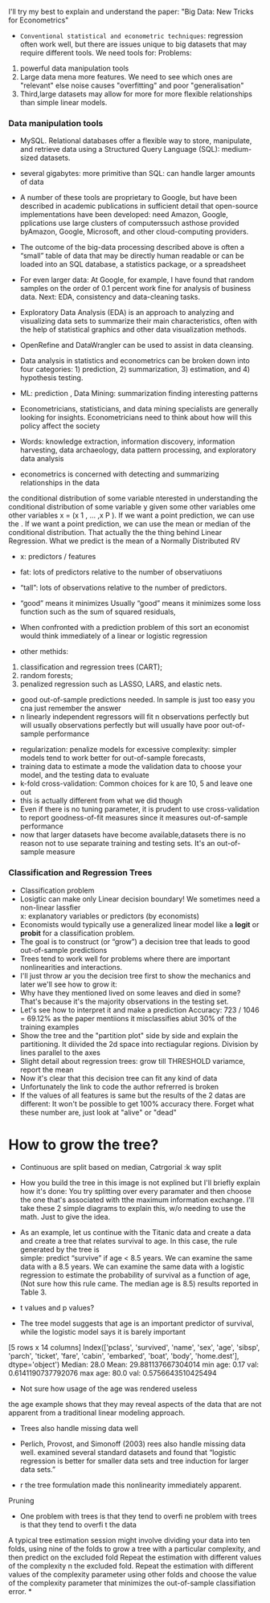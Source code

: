  
I'll try my best to explain and understand the paper: "Big Data: New Tricks for Econometrics"


* `Conventional statistical and econometric techniques`: regression often work well, but there are issues unique to big datasets that may require different tools. We need tools for:
Problems:
1) powerful data manipulation tools
2) Large data mena more features. We need to see which ones are "relevant" else noise causes "overfitting" and poor "generalisation"
3) Third,large datasets may allow for more for more flexible relationships than simple linear models. 

### Data manipulation tools
- MySQL. Relational databases offer a flexible way to store, manipulate, and retrieve
data using a Structured Query Language (SQL): medium-sized datasets.
- several gigabytes: more primitive than SQL: can handle larger amounts of data
- A number of these tools are proprietary to Google, but have been described in
academic publications in sufficient detail that open-source implementations have been developed: need Amazon, Google, pplications use large clusters of computerssuch asthose provided byAmazon, Google,
Microsoft, and other cloud-computing providers.
- The outcome of the big-data processing described above is often a “small” table of data that may be directly human readable or can be loaded into an SQL database, a statistics package, or a spreadsheet
- For even larger data: At Google, for example, I have found that random samples on the order of 0.1 percent work fine for analysis of business data. Next: EDA, consistency and data-cleaning tasks.
- Exploratory Data Analysis (EDA) is an approach to analyzing and visualizing data sets to summarize their main characteristics, often with the help of statistical graphics and other data visualization methods.

- OpenRefine and DataWrangler can be used to assist in data cleansing.
- Data analysis in statistics and econometrics can be broken down into four categories: 1) prediction, 2) summarization, 3) estimation, and 4) hypothesis testing.
- ML: prediction , Data Mining:  summarization finding interesting patterns
- Econometricians, statisticians, and data mining specialists are generally looking for insights. Econometricians need to think about how will this policy affect the society

- Words: knowledge extraction, information discovery, information harvesting, 
data archaeology, data pattern processing, and exploratory data analysis

- econometrics is concerned with detecting and summarizing relationships in the data

the conditional distribution of some variable nterested in understanding the conditional distribution of some variable y given
some other variables ome other variables x = (x 1 , … ,x P ). If we want a point prediction, we can use the . If we want a point prediction, we can use the
mean or median of the conditional distribution. That actually the the thing behind Linear Regression. What we predict is the mean of a Normally Distributed RV

- x: predictors / features 
- fat: lots of predictors relative to the number of observatiuons
- “tall”:  lots of observations relative to the number of predictors.

- “good” means it minimizes Usually “good” means it minimizes some loss function such as the sum of squared residuals,
- When confronted with a prediction problem of this sort an economist would think immediately of a linear or logistic regression
- other methids: 
 1) classification and regression trees (CART);
 2) random forests; 
 3) penalized regression such as LASSO, LARS, and elastic nets.
- good out-of-sample predictions needed. In sample is just too easy you cna just remember the answer
- n linearly independent regressors will fit n observations perfectly but will usually observations perfectly but will usually have poor out-of-sample performance

* regularization: penalize models for excessive complexity: simpler models tend to work better for out-of-sample forecasts, 
* training data to estimate a mode the validation data to choose your model, and the testing data to evaluate
* k-fold cross-validation: Common choices for k are 10, 5 and leave one out
* this is actually different from what we did though
* Even if there is no tuning parameter, it is prudent to use cross-validation to report goodness-of-fit measures since it measures out-of-sample performance
* now that larger datasets have become available,datasets  there is no reason not to use
separate training and testing sets. It's an out-of-sample measure 


### Classification and Regression Trees



* Classification problem
* Losigtic can make only Linear decision boundary! We sometimes need a non-linear lassfier   
x: explanatory variables or predictors (by economists)
* Economists would typically use a generalized linear model like a **logit** or **probit** for a classification problem.
* The goal is to construct (or “grow”) a decision tree that leads to good out-of-sample predictions
* Trees tend to work well for problems where there are important nonlinearities and interactions.
* I'll just throw ar you the decision tree first to show the mechanics and later we'll see how to grow it: 
* Why have they mentioned lived on some leaves and died in some? That's because it's the majority observations in the testing set.
* Let's see how to interpret it and make a prediction
Accuracy: 723 / 1046 = 69.12% as the paper mentiions it misclassifies abiut 30% of the training examples
* Show the tree and the "partition plot" side by side and explain the partitioning. It diivided the 2d space into rectiagular regions. Division by lines parallel to the axes
* Slight detail about regression trees: grow till THRESHOLD variamce, report the mean 
* Now it's clear that this decision tree can fit any kind of data
* Unfortunately the link to code the author refrerred is broken
* If the values of all features is same but the results of the 2 datas are different: It won't be possible to get 100% accuracy there. 
Forget what these number are, just look at "alive" or "dead"

# How to grow the tree?

* Continuous are split based on median, Catrgorial :k way split
* How you build the tree in this image is not explined but I'll  briefly explain how it's done: You try splitting over every paramater and then choose the one that's associated with tthe maximum information exchange. I'll take these 2 simple diagrams to explain this, w/o needing to use the math. Just to give the idea.

* As an example, let us continue with  the Titanic data and create a data and create a
tree that relates survival to age. In this case, the rule generated by the tree is \
simple: predict “survive” if age < 8.5 years. We can examine the same data with a 8.5 years. We can examine the same data with a
logistic regression to estimate the probability of survival as a function of age, (Not sure how this rule came. The median age is 8.5)
results reported in Table 3. 

* t values and p values?
* The tree model suggests that age is an important predictor of survival, while the logistic model says it is barely important

[5 rows x 14 columns]
Index(['pclass', 'survived', 'name', 'sex', 'age', 'sibsp', 'parch', 'ticket',
       'fare', 'cabin', 'embarked', 'boat', 'body', 'home.dest'],
      dtype='object')
Median:  28.0
Mean:  29.881137667304014
min age: 0.17 val: 0.6141190737792076
max age: 80.0 val: 0.5756643510425494


* Not sure how usage of the age was rendered useless

the age example shows that they may reveal aspects of the data that are not apparent from a traditional linear modeling approach.
* Trees also handle missing data well

* Perlich, Provost, and Simonoff (2003) rees also handle missing data well. 
examined several standard datasets and found that  “logistic regression is better for smaller data sets and tree induction for larger data sets.”
* r the tree formulation made this nonlinearity immediately apparent.

Pruning
* One problem with trees is that they tend to overfi ne problem with trees is that they tend to overfi t the data

A typical tree estimation session might involve dividing your data into ten folds,
using nine of the folds to grow a tree with a particular complexity, and then predict on the excluded fold
 Repeat the estimation with different values of the complexity n the excluded fold. Repeat the estimation with different values of the complexity
parameter using other folds and choose the value of the complexity parameter that 
minimizes the out-of-sample classifiation error.
* 